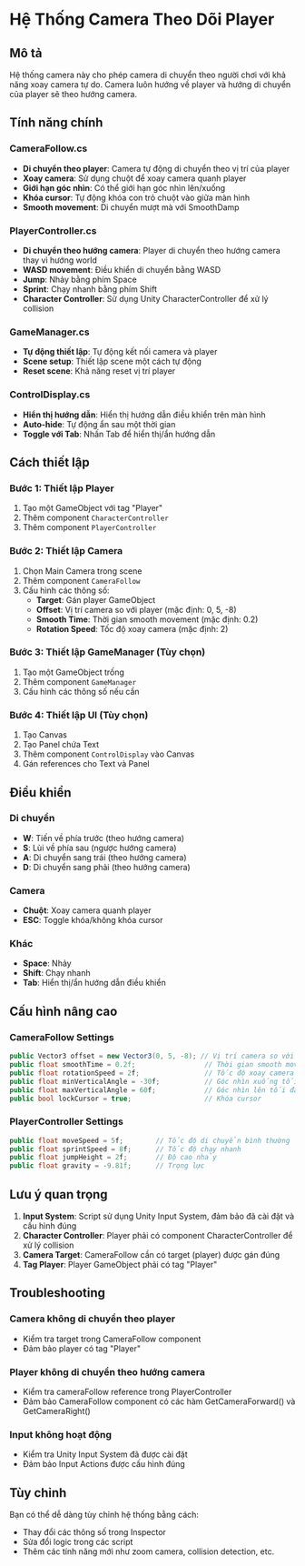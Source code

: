 # Hệ Thống Camera Theo Dõi Player

## Mô tả
Hệ thống camera này cho phép camera di chuyển theo người chơi với khả năng xoay camera tự do. Camera luôn hướng về player và hướng di chuyển của player sẽ theo hướng camera.

## Tính năng chính

### CameraFollow.cs
- **Di chuyển theo player**: Camera tự động di chuyển theo vị trí của player
- **Xoay camera**: Sử dụng chuột để xoay camera quanh player
- **Giới hạn góc nhìn**: Có thể giới hạn góc nhìn lên/xuống
- **Khóa cursor**: Tự động khóa con trỏ chuột vào giữa màn hình
- **Smooth movement**: Di chuyển mượt mà với SmoothDamp

### PlayerController.cs
- **Di chuyển theo hướng camera**: Player di chuyển theo hướng camera thay vì hướng world
- **WASD movement**: Điều khiển di chuyển bằng WASD
- **Jump**: Nhảy bằng phím Space
- **Sprint**: Chạy nhanh bằng phím Shift
- **Character Controller**: Sử dụng Unity CharacterController để xử lý collision

### GameManager.cs
- **Tự động thiết lập**: Tự động kết nối camera và player
- **Scene setup**: Thiết lập scene một cách tự động
- **Reset scene**: Khả năng reset vị trí player

### ControlDisplay.cs
- **Hiển thị hướng dẫn**: Hiển thị hướng dẫn điều khiển trên màn hình
- **Auto-hide**: Tự động ẩn sau một thời gian
- **Toggle với Tab**: Nhấn Tab để hiển thị/ẩn hướng dẫn

## Cách thiết lập

### Bước 1: Thiết lập Player
1. Tạo một GameObject với tag "Player"
2. Thêm component `CharacterController`
3. Thêm component `PlayerController`

### Bước 2: Thiết lập Camera
1. Chọn Main Camera trong scene
2. Thêm component `CameraFollow`
3. Cấu hình các thông số:
   - **Target**: Gán player GameObject
   - **Offset**: Vị trí camera so với player (mặc định: 0, 5, -8)
   - **Smooth Time**: Thời gian smooth movement (mặc định: 0.2)
   - **Rotation Speed**: Tốc độ xoay camera (mặc định: 2)

### Bước 3: Thiết lập GameManager (Tùy chọn)
1. Tạo một GameObject trống
2. Thêm component `GameManager`
3. Cấu hình các thông số nếu cần

### Bước 4: Thiết lập UI (Tùy chọn)
1. Tạo Canvas
2. Tạo Panel chứa Text
3. Thêm component `ControlDisplay` vào Canvas
4. Gán references cho Text và Panel

## Điều khiển

### Di chuyển
- **W**: Tiến về phía trước (theo hướng camera)
- **S**: Lùi về phía sau (ngược hướng camera)
- **A**: Di chuyển sang trái (theo hướng camera)
- **D**: Di chuyển sang phải (theo hướng camera)

### Camera
- **Chuột**: Xoay camera quanh player
- **ESC**: Toggle khóa/không khóa cursor

### Khác
- **Space**: Nhảy
- **Shift**: Chạy nhanh
- **Tab**: Hiển thị/ẩn hướng dẫn điều khiển

## Cấu hình nâng cao

### CameraFollow Settings
```csharp
public Vector3 offset = new Vector3(0, 5, -8); // Vị trí camera so với player
public float smoothTime = 0.2f;                 // Thời gian smooth movement
public float rotationSpeed = 2f;                // Tốc độ xoay camera
public float minVerticalAngle = -30f;           // Góc nhìn xuống tối thiểu
public float maxVerticalAngle = 60f;            // Góc nhìn lên tối đa
public bool lockCursor = true;                  // Khóa cursor
```

### PlayerController Settings
```csharp
public float moveSpeed = 5f;        // Tốc độ di chuyển bình thường
public float sprintSpeed = 8f;      // Tốc độ chạy nhanh
public float jumpHeight = 2f;       // Độ cao nhảy
public float gravity = -9.81f;      // Trọng lực
```

## Lưu ý quan trọng

1. **Input System**: Script sử dụng Unity Input System, đảm bảo đã cài đặt và cấu hình đúng
2. **Character Controller**: Player phải có component CharacterController để xử lý collision
3. **Camera Target**: CameraFollow cần có target (player) được gán đúng
4. **Tag Player**: Player GameObject phải có tag "Player"

## Troubleshooting

### Camera không di chuyển theo player
- Kiểm tra target trong CameraFollow component
- Đảm bảo player có tag "Player"

### Player không di chuyển theo hướng camera
- Kiểm tra cameraFollow reference trong PlayerController
- Đảm bảo CameraFollow component có các hàm GetCameraForward() và GetCameraRight()

### Input không hoạt động
- Kiểm tra Unity Input System đã được cài đặt
- Đảm bảo Input Actions được cấu hình đúng

## Tùy chỉnh

Bạn có thể dễ dàng tùy chỉnh hệ thống bằng cách:
- Thay đổi các thông số trong Inspector
- Sửa đổi logic trong các script
- Thêm các tính năng mới như zoom camera, collision detection, etc. 